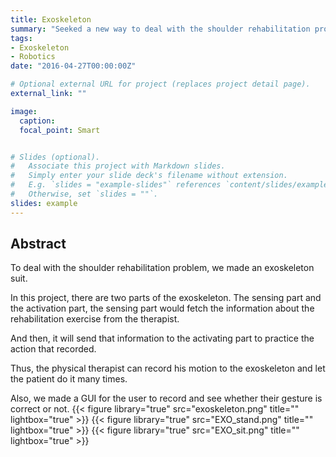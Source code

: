 ```yaml
---
title: Exoskeleton
summary: "Seeked a new way to deal with the shoulder rehabilitation problem"
tags:
- Exoskeleton
- Robotics
date: "2016-04-27T00:00:00Z"

# Optional external URL for project (replaces project detail page).
external_link: ""

image:
  caption: 
  focal_point: Smart


# Slides (optional).
#   Associate this project with Markdown slides.
#   Simply enter your slide deck's filename without extension.
#   E.g. `slides = "example-slides"` references `content/slides/example-slides.md`.
#   Otherwise, set `slides = ""`.
slides: example
---
```

## Abstract
To deal with the shoulder rehabilitation problem, we made an exoskeleton suit. 

In this project, there are two parts of the exoskeleton. The sensing part and the activation part, the sensing part would fetch the information about the rehabilitation exercise from the therapist.  

And then, it will send that information to the activating part to practice the action that recorded. 

Thus, the physical therapist can record his motion to the exoskeleton and let the patient do it many times.

Also, we made a GUI for the user to record and see whether their gesture is correct or not.
{{< figure library="true" src="exoskeleton.png" title="" lightbox="true" >}}
{{< figure library="true" src="EXO_stand.png" title="" lightbox="true" >}}
{{< figure library="true" src="EXO_sit.png" title="" lightbox="true" >}}


